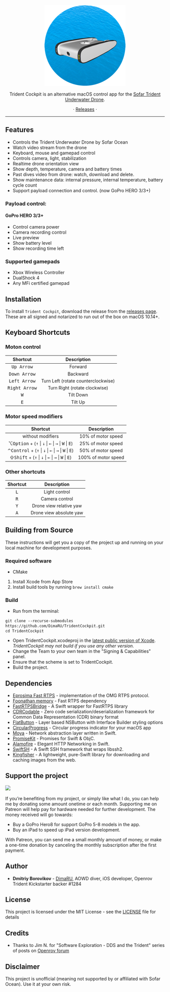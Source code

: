 <p align="center">
<img src="https://github.com/DimaRU/TridentCockpit/raw/master/Common%20code/Assets.xcassets/AppIcon.appiconset/icon_256x256.png" />
</p>

<p align="center">Trident Cockpit is an alternative macOS control app for the <a href="https://www.sofarocean.com/products/trident?aff=30">Sofar Trident Underwater Drone</a>.</p>

<p align=center>
 ·
<a href="https://github.com/DimaRU/TridentCockpit/releases">Releases</a> ·

</p>

---

## Features

* Controls the Trident Underwater Drone by Sofar Ocean
* Watch video stream from the drone
* Keyboard, mouse and gamepad control 
* Controls camera, light, stabilization
* Realtime drone orientation view
* Show depth, temperature, camera and battery times
* Past dives video from drone: watch, download and delete.
* Show maintenance data: internal pressure, internal temperature, battery cycle count
* Support payload connection and control. (now GoPro HERO 3/3+)

### Payload control:
#### GoPro HERO 3/3+
* Control camera power
* Camera recording control
* Live preview
* Show battery level
* Show recording time left

### Supported gamepads

* Xbox Wireless Controller
* DualShock 4
* Any MFi certified gamepad

## Installation

To install `Trident Cockpit`, download the release from the [releases page](https://github.com/DimaRU/TridentCockpit/releases).
These are all signed and notarized to run out of the box on macOS 10.14+.

## Keyboard Shortcuts

### Moton control

| Shortcut | Description |
|:-:|:-:|
| <kbd>Up Arrow</kbd> | Forward |
| <kbd>Down Arrow</kbd> | Backward |
| <kbd>Left Arrow</kbd> | Turn Left (rotate counterclockwise) |
| <kbd>Right Arrow</kbd> | Turn Right (rotate clockwise) |
| <kbd>W</kbd> | Tilt Down |
| <kbd>E</kbd> | Tilt Up |

### Motor speed modifiers
| Shortcut | Description |
|:-:|:-:|
| without modifiers | 10% of motor speed |
|&#8997;<kbd>Option</kbd> + (<kbd>&uarr;</kbd> &#124; <kbd>&darr;</kbd> &#124; <kbd>&larr;</kbd> &#124; <kbd>&rarr;</kbd> &#124; <kbd>W</kbd> &#124; <kbd>E</kbd>)| 25% of motor speed |
|&#8963;<kbd>Control</kbd> + (<kbd>&uarr;</kbd> &#124; <kbd>&darr;</kbd> &#124; <kbd>&larr;</kbd> &#124; <kbd>&rarr;</kbd> &#124; <kbd>W</kbd> &#124; <kbd>E</kbd>)| 50% of motor speed |
|&#8679;<kbd>Shift</kbd> + (<kbd>&uarr;</kbd> &#124; <kbd>&darr;</kbd> &#124; <kbd>&larr;</kbd> &#124; <kbd>&rarr;</kbd> &#124; <kbd>W</kbd> &#124; <kbd>E</kbd>)| 100% of motor speed |

### Other shortcuts
| Shortcut | Description |
|:-:|:-:|
| <kbd>L</kbd> | Light control |
| <kbd>R</kbd> | Camera control |
| <kbd>Y</kbd> | Drone view relative yaw |
| <kbd>A</kbd> | Drone view absolute yaw |

## Building from Source

These instructions will get you a copy of the project up and running on your local machine for development purposes.

### Required software

* CMake

1. Install Xcode from App Store
2. Install build tools by running `brew install cmake`


### Build

* Run from the terminal:

```
git clone --recurse-submodules https://github.com/DimaRU/TridentCockpit.git
cd TridentCockpit
```

* Open TridentCockpit.xcodeproj in the [latest public version of Xcode](https://itunes.apple.com/us/app/xcode/id497799835). *TridentCockpit may not build if you use any other version.*
* Change the Team to your own team in the "Signing & Capabilities" panel.
* Ensure that the scheme is set to TridentCockpit.
* Build the project.


## Dependencies

* [Eprosima Fast RTPS](https://github.com/eProsima/Fast-RTPS) - implementation of the OMG RTPS protocol.
* [Foonathan memory](https://github.com/foonathan/memory) - Fast RTPS dependency
* [FastRTPSBridge](https://github.com/DimaRU/FastRTPSBridge) - A Swift wrapper for FastRTPS library
* [CDRCodable](https://github.com/DimaRU/CDRCodable) - Zero code serialization/deserialization framework for Common Data Representation (CDR) binary format
* [FlatButton](https://github.com/OskarGroth/FlatButton) - Layer based NSButton with Interface Builder styling options
* [CircularProgress](https://github.com/sindresorhus/CircularProgress) - Circular progress indicator for your macOS app
* [Moya](https://github.com/Moya/Moya) - Network abstraction layer written in Swift.
* [PromiseKit](https://github.com/mxcl/PromiseKit) - Promises for Swift & ObjC.
* [Alamofire](https://github.com/Alamofire/Alamofire) - Elegant HTTP Networking in Swift.
* [SwiftSH](https://github.com/Frugghi/SwiftSH) - A Swift SSH framework that wraps libssh2.
* [Kingfisher](https://github.com/onevcat/Kingfisher) - A lightweight, pure-Swift library for downloading and caching images from the web.


## Support the project
<a href="https://www.patreon.com/DimaRU" data-patreon-widget-type="become-patron-button"><img src="https://img.shields.io/endpoint?style=for-the-badge&url=https%3A%2F%2Fshieldsio-patreon.herokuapp.com%2FDimaRU"></a>

If you’re benefiting from my project, or simply like what I do, you can help me by donating some amount onetime or each month. Supporting me on Patreon will help pay for hardware needed for further development.
The money received will go towards:

* Buy a GoPro Hero8 for support GoPro 5-8 models in the app.
* Buy an iPad to speed up iPad version development.

With Patreon, you can send me a small monthly amount of money, or make a one-time donation by canceling the monthly subscription after the first payment.
## Author

* **Dmitriy Borovikov** - [DimaRU](https://github.com/DimaRU), AOWD diver, iOS developer, Openrov Trident Kickstarter backer #1284

## License

This project is licensed under the MIT License - see the [LICENSE](LICENSE) file for details

## Credits

* Thanks to Jim N. for "Software Exploration - DDS and the Trident" series of posts on [Openrov forum](https://forum.openrov.com/t/software-exploration-dds-and-the-trident-5-fastrtps/7277)

## Disclaimer

This project is unofficial (meaning not supported by or affiliated with Sofar Ocean). Use it at your own risk.
